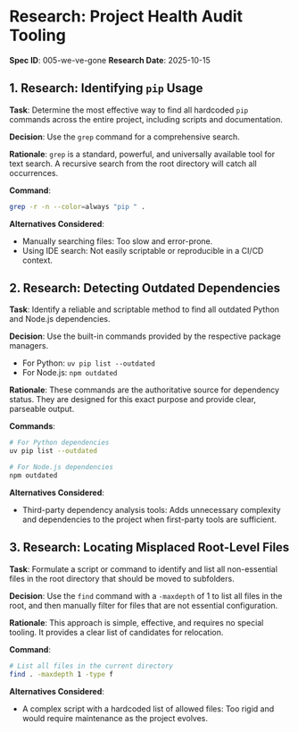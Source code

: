 # Research: Project Health Audit Tooling

**Spec ID**: 005-we-ve-gone
**Research Date**: 2025-10-15

## 1. Research: Identifying `pip` Usage

**Task**: Determine the most effective way to find all hardcoded `pip` commands across the entire project, including scripts and documentation.

**Decision**: Use the `grep` command for a comprehensive search.

**Rationale**: `grep` is a standard, powerful, and universally available tool for text search. A recursive search from the root directory will catch all occurrences.

**Command**:
```bash
grep -r -n --color=always "pip " .
```

**Alternatives Considered**:
- Manually searching files: Too slow and error-prone.
- Using IDE search: Not easily scriptable or reproducible in a CI/CD context.

## 2. Research: Detecting Outdated Dependencies

**Task**: Identify a reliable and scriptable method to find all outdated Python and Node.js dependencies.

**Decision**: Use the built-in commands provided by the respective package managers.
- For Python: `uv pip list --outdated`
- For Node.js: `npm outdated`

**Rationale**: These commands are the authoritative source for dependency status. They are designed for this exact purpose and provide clear, parseable output.

**Commands**:
```bash
# For Python dependencies
uv pip list --outdated

# For Node.js dependencies
npm outdated
```

**Alternatives Considered**:
- Third-party dependency analysis tools: Adds unnecessary complexity and dependencies to the project when first-party tools are sufficient.

## 3. Research: Locating Misplaced Root-Level Files

**Task**: Formulate a script or command to identify and list all non-essential files in the root directory that should be moved to subfolders.

**Decision**: Use the `find` command with a `-maxdepth` of 1 to list all files in the root, and then manually filter for files that are not essential configuration.

**Rationale**: This approach is simple, effective, and requires no special tooling. It provides a clear list of candidates for relocation.

**Command**:
```bash
# List all files in the current directory
find . -maxdepth 1 -type f
```

**Alternatives Considered**:
- A complex script with a hardcoded list of allowed files: Too rigid and would require maintenance as the project evolves.

